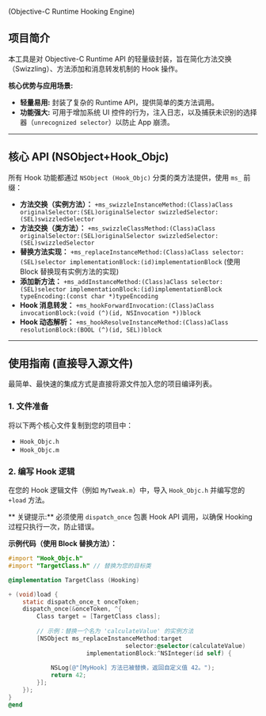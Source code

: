 (Objective-C Runtime Hooking Engine)

##  项目简介

本工具是对 Objective-C Runtime API 的轻量级封装，旨在简化方法交换（Swizzling）、方法添加和消息转发机制的 Hook 操作。

**核心优势与应用场景:**

* **轻量易用:** 封装了复杂的 Runtime API，提供简单的类方法调用。
* **功能强大:** 可用于增加系统 UI 控件的行为，注入日志，以及捕获未识别的选择器（`unrecognized selector`）以防止 App 崩溃。

---

## 核心 API (NSObject+Hook_Objc)

所有 Hook 功能都通过 `NSObject (Hook_Objc)` 分类的类方法提供，使用 `ms_` 前缀：

* **方法交换（实例方法）：** `+ms_swizzleInstanceMethod:(Class)aClass originalSelector:(SEL)originalSelector swizzledSelector:(SEL)swizzledSelector`
* **方法交换（类方法）：** `+ms_swizzleClassMethod:(Class)aClass originalSelector:(SEL)originalSelector swizzledSelector:(SEL)swizzledSelector`
* **替换方法实现：** `+ms_replaceInstanceMethod:(Class)aClass selector:(SEL)selector implementationBlock:(id)implementationBlock` (使用 Block 替换现有实例方法的实现)
* **添加新方法：** `+ms_addInstanceMethod:(Class)aClass selector:(SEL)selector implementationBlock:(id)implementationBlock typeEncoding:(const char *)typeEncoding`
* **Hook 消息转发：** `+ms_hookForwardInvocation:(Class)aClass invocationBlock:(void (^)(id, NSInvocation *))block`
* **Hook 动态解析：** `+ms_hookResolveInstanceMethod:(Class)aClass resolutionBlock:(BOOL (^)(id, SEL))block`

---

##  使用指南 (直接导入源文件)

最简单、最快速的集成方式是直接将源文件加入您的项目编译列表。

### 1. 文件准备

将以下两个核心文件复制到您的项目中：
* `Hook_Objc.h`
* `Hook_Objc.m`

### 2. 编写 Hook 逻辑

在您的 Hook 逻辑文件（例如 `MyTweak.m`）中，导入 `Hook_Objc.h` 并编写您的 `+load` 方法。

** 关键提示:** 必须使用 `dispatch_once` 包裹 Hook API 调用，以确保 Hooking 过程只执行一次，防止错误。

**示例代码（使用 Block 替换方法）：**

```objective-c
#import "Hook_Objc.h" 
#import "TargetClass.h" // 替换为您的目标类

@implementation TargetClass (Hooking)

+ (void)load {
    static dispatch_once_t onceToken;
    dispatch_once(&onceToken, ^{
        Class target = [TargetClass class];
        
        // 示例：替换一个名为 'calculateValue' 的实例方法
        [NSObject ms_replaceInstanceMethod:target
                                 selector:@selector(calculateValue)
                      implementationBlock:^NSInteger(id self) {
            
            NSLog(@"[MyHook] 方法已被替换，返回自定义值 42。");
            return 42; 
        }];
    });
}
@end
